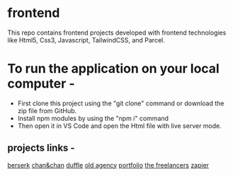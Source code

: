 # frontend
This repo contains frontend projects developed with frontend technologies like Html5, Css3, Javascript, TailwindCSS, and Parcel.

# To run the application on your local computer - 
- First clone this project using the "git clone" command or download the zip file from GitHub.
- Install npm modules by using the "npm i" command
- Then open it in VS Code and open the Html file with live server mode.


## projects links -
[berserk](https://github.com/suryacodess/frontend/tree/main/berserk) 
[chan&chan](https://github.com/suryacodess/frontend/tree/main/chanchan)
[duffle](https://github.com/suryacodess/frontend/tree/main/duffle)
[old agency](https://github.com/suryacodess/frontend/tree/main/old%20agency)
[portfolio](https://github.com/suryacodess/frontend/tree/main/portfolio)
[the freelancers](https://github.com/suryacodess/frontend/tree/main/the%20freelancers)
[zapier](https://github.com/suryacodess/frontend/tree/main/zapier)

